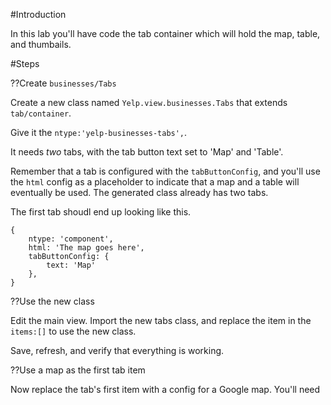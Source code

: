 #Introduction

In this lab you'll have code the tab container which will hold the
map, table, and thumbails.

#Steps

??Create `businesses/Tabs`

Create a new class named `Yelp.view.businesses.Tabs` that extends `tab/container`.

Give it the `ntype:'yelp-businesses-tabs',`.

It needs *two* tabs, with the tab button text set to 'Map' and 'Table'.

Remember that a tab is configured with the `tabButtonConfig`, and you'll use the
`html` config as a placeholder to indicate that a map and a table will eventually
be used. The generated class already has two tabs. 

The first tab shoudl end up looking like this. 

    {
        ntype: 'component',
        html: 'The map goes here',
        tabButtonConfig: {
            text: 'Map'
        },
    }



??Use the new class

Edit the main view. Import the new tabs class, and replace the item in the 
`items:[]` to use the new class.

Save, refresh, and verify that everything is working.

??Use a map as the first tab item

Now replace the tab's first item with a config for a Google map. You'll need
